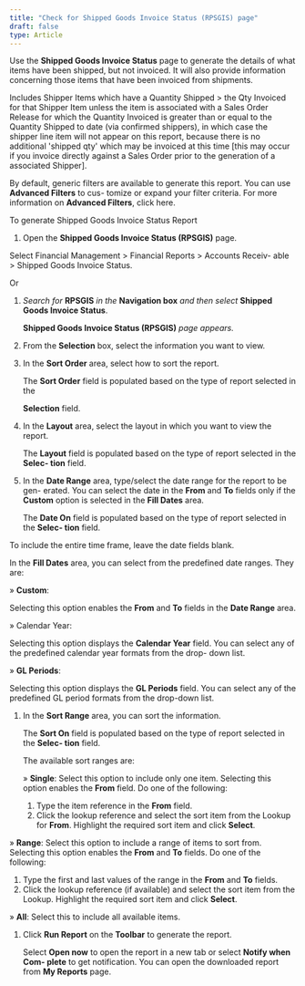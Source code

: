 ```yaml
---
title: "Check for Shipped Goods Invoice Status (RPSGIS) page"
draft: false
type: Article
---
```


Use the **Shipped Goods Invoice Status** page to generate the details of what items have been shipped, but not invoiced. It will also provide information concerning those items that have been invoiced from shipments.

Includes Shipper Items which have a Quantity Shipped > the Qty Invoiced for that Shipper Item unless the item is associated with a Sales Order Release for which the Quantity Invoiced is greater than or equal to the Quantity Shipped to date (via confirmed shippers), in which case the shipper line item will not appear on this report, because there is no additional 'shipped qty' which may be invoiced at this time [this may occur if you invoice directly against a Sales Order prior to the generation of a associated Shipper].

By default, generic filters are available to generate this report. You can use **Advanced Filters** to cus- tomize or expand your filter criteria. For more information on **Advanced Filters**, click here.

To generate Shipped Goods Invoice Status Report

1.  Open the **Shipped Goods Invoice Status (RPSGIS)** page.

Select Financial Management > Financial Reports > Accounts Receiv- able > Shipped Goods Invoice Status.

Or

1.  *Search for* **RPSGIS** *in the* **Navigation box** *and then select* **Shipped Goods Invoice Status**.

    **Shipped Goods Invoice Status (RPSGIS)** *page appears.*

2.  From the **Selection** box, select the information you want to view.
3.  In the **Sort Order** area, select how to sort the report.

    The **Sort Order** field is populated based on the type of report selected in the

    **Selection** field.

4.  In the **Layout** area, select the layout in which you want to view the report.

    The **Layout** field is populated based on the type of report selected in the **Selec- tion** field.

5.  In the **Date Range** area, type/select the date range for the report to be gen- erated. You can select the date in the **From** and **To** fields only if the **Custom** option is selected in the **Fill Dates** area.

    The **Date On** field is populated based on the type of report selected in the **Selec- tion** field.

To include the entire time frame, leave the date fields blank.

In the **Fill Dates** area, you can select from the predefined date ranges. They are:

» **Custom**:

Selecting this option enables the **From** and **To** fields in the **Date Range** area.

» Calendar Year:

Selecting this option displays the **Calendar Year** field. You can select any of the predefined calendar year formats from the drop- down list.

» **GL Periods**:

Selecting this option displays the **GL Periods** field. You can select any of the predefined GL period formats from the drop-down list.

1.  In the **Sort Range** area, you can sort the information.

    The **Sort On** field is populated based on the type of report selected in the **Selec- tion** field.

    The available sort ranges are:

    » **Single**: Select this option to include only one item. Selecting this option enables the **From** field. Do one of the following:

    1.  Type the item reference in the **From** field.
    2.  Click the lookup reference and select the sort item from the Lookup for **From**. Highlight the required sort item and click **Select**.

» **Range**: Select this option to include a range of items to sort from. Selecting this option enables the **From** and **To** fields. Do one of the following:

1.  Type the first and last values of the range in the **From** and **To** fields.
2.  Click the lookup reference (if available) and select the sort item from the Lookup. Highlight the required sort item and click **Select**.

» **All**: Select this to include all available items.

1.  Click **Run Report** on the **Toolbar** to generate the report.

    Select **Open now** to open the report in a new tab or select **Notify when Com- plete** to get notification. You can open the downloaded report from **My Reports** page.